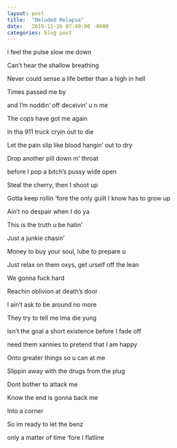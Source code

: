 ```yaml
---
layout: post
title:  "Deluded Relapse"
date:   2019-11-26 07:49:00 -0600
categories: blog post
---
```


I feel the pulse slow me down

Can’t hear the shallow breathing

Never could sense a life better than a high in hell

Times passed me by

and I’m noddin’ off deceivin’ u n me

The cops have got me again

In tha 911 truck cryin out to die

Let the pain slip like blood hangin’ out to dry

Drop another pill down m’ throat
 
before I pop a bitch’s pussy wide open

Steal the cherry, then I shoot up

Gotta keep rollin ‘fore the only guilt I know has to grow up

Ain’t no despair when I do ya

This is the truth u be hatin’

Just a junkie chasin’

Money to buy your soul, lube to prepare u

Just relax on them oxys, get urself off the lean

We gonna fuck hard

Reachin oblivion at death’s door

I ain’t ask to be around no more

They try to tell me Ima die yung

Isn’t the goal a short existence before I fade off

need them xannies to pretend that I am happy

Onto greater things so u can at me


Slippin away with the drugs from the plug

Dont bother to attack me

Know the end is gonna back me

Into a corner

So im ready to let the benz

only a matter of time ‘fore I flatline
